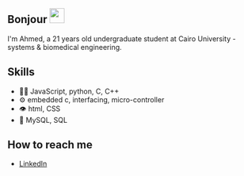 ## Bonjour <img src="https://raw.githubusercontent.com/aemmadi/aemmadi/master/wave.gif" width="30">

I'm Ahmed, a 21 years old undergraduate student at Cairo University - systems & biomedical engineering.


## Skills
- 👨‍💻 JavaScript, python, C, C++
- ⚙️ embedded c, interfacing, micro-controller
- 👁️ html, CSS
- 💽 MySQL, SQL
## How to reach me
- [LinkedIn](https://www.linkedin.com/in/ahmed-kamal-a34353217/) 

